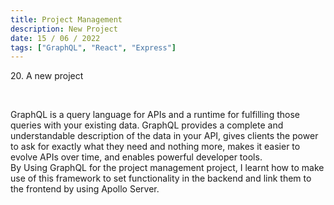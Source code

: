 ```yaml
---
title: Project Management
description: New Project
date: 15 / 06 / 2022
tags: ["GraphQL", "React", "Express"]
---
```


<p>20. A new project</p>

<br/>
<p> GraphQL is a query language for APIs and a runtime for fulfilling those queries with your existing data. GraphQL provides a complete and understandable description of the data in your API, gives clients the power to ask for exactly what they need and nothing more, makes it easier to evolve APIs over time, and enables powerful developer tools.<br/>
By Using GraphQL for the project management project, I learnt how to make use of this framework to set functionality in the backend and link them to the frontend by using Apollo Server. 
</p>
